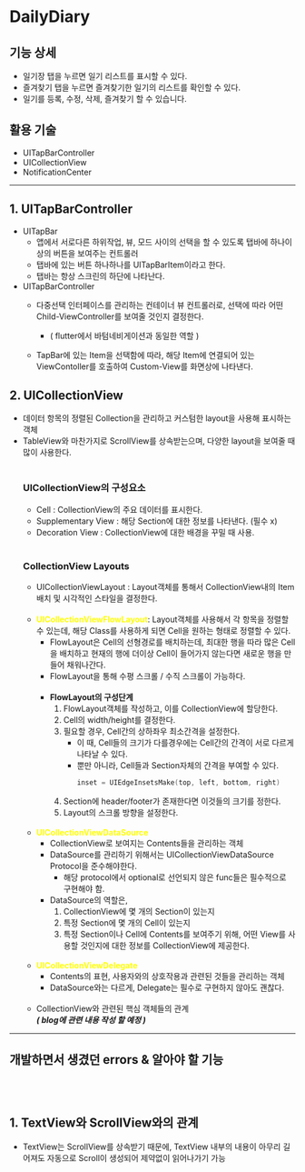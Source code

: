 # DailyDiary

## 기능 상세
- 일기장 탭을 누르면 일기 리스트를 표시할 수 있다.
- 즐겨찾기 탭을 누르면 즐겨찾기한 일기의 리스트를 확인할 수 있다.
- 일기를 등록, 수정, 삭제, 즐겨찾기 할 수 있습니다.

## 활용 기술
- UITapBarController
- UICollectionView
- NotificationCenter
---

## 1. UITapBarController  
- UITapBar
    - 앱에서 서로다른 하위작업, 뷰, 모드 사이의 선택을 할 수 있도록 탭바에 하나이상의 버튼을 보여주는 컨트롤러
    - 탭바에 있는 버튼 하나하나를 UITapBarItem이라고 한다.
    - 탭바는 항상 스크린의 하단에 나타난다.
- UITapBarController
    - 다중선택 인터페이스를 관리하는 컨테이너 뷰 컨트롤러로, 선택에 따라 어떤 Child-ViewController를 보여줄 것인지 결정한다.  
        - ( flutter에서 바텀네비게이션과 동일한 역할 )

    - TapBar에 있는 Item을 선택함에 따라, 해당 Item에 연결되어 있는 ViewContoller를 호출하여 Custom-View를 화면상에 나타낸다.
## 2. UICollectionView
- 데이터 항목의 정렬된 Collection을 관리하고 커스텀한 layout을 사용해 표시하는 객체
- TableView와 마찬가지로 ScrollView를 상속받는으며, 다양한 layout을 보여줄 때 많이 사용한다.
                <br/><br/>
     ### UICollectionView의 구성요소
    - Cell : CollectionView의 주요 데이터를 표시한다. 
    - Supplementary View : 해당 Section에 대한 정보를 나타낸다. (필수 x)
    - Decoration View : CollectionView에 대한 배경을 꾸밀 때 사용.
                <br/><br/>
    ### CollectionView Layouts
    - UICollectionViewLayout : Layout객체를 통해서 CollectionView내의 Item배치 및 시각적인 스타일을 결정한다.  
                <br/>
    - <span style="color:yellow">**UICollectionViewFlowLayout**</span>: Layout객체를 사용해서 각 항목을 정렬할 수 있는데, 해당 Class를 사용하게 되면 Cell을 원하는 형태로 정렬할 수 있다.
        - FlowLayout은 Cell의 선형경로를 배치하는데, 최대한 행을 따라 많은 Cell을 배치하고 현재의 행에 더이상 Cell이 들어가지 않는다면 새로운 행을 만들어 채워나간다.
        - FlowLayout을 통해 수평 스크롤 / 수직 스크롤이 가능하다.  
                <br/>
        - **FlowLayout의 구성단계**
            1. FlowLayout객체를 작성하고, 이를 CollectionView에 할당한다.
            2. Cell의 width/height를 결정한다.
            3. 필요할 경우, Cell간의 상하좌우 최소간격을 설정한다.
                - 이 때, Cell들의 크기가 다를경우에는 Cell간의 간격이 서로 다르게 나타날 수 있다. 
                - 뿐만 아니라, Cell들과 Section자체의 간격을 부여할 수 있다.
                    ```swift
                    inset = UIEdgeInsetsMake(top, left, bottom, right)
                    ```
            4. Section에 header/footer가 존재한다면 이것들의 크기를 정한다.
            5. Layout의 스크롤 방향을 설정한다.  
                         <br/>
    - **<span style="color:yellow">UICollectionViewDataSource</span>**
        - CollectionView로 보여지는 Contents들을 관리하는 객체
        - DataSource를 관리하기 위해서는 UICollectionViewDataSource Protocol을 준수해야한다.
            - 해당 protocol에서 optional로 선언되지 않은 func들은 필수적으로 구현해야 함.
        - DataSource의 역할은, 
            1. CollectionView에 몇 개의 Section이 있는지 
            2. 특정 Section에 몇 개의 Cell이 있는지
            3. 특정 Section이나 Cell에 Contents를 보여주기 위해, 어떤 View를 사용할 것인지에 대한 정보를 CollectionView에 제공한다.  
                         <br/>
    - **<span style="color:yellow">UICollectionViewDelegate</span>**
        - Contents의 표현, 사용자와의 상호작용과 관련된 것들을 관리하는 객체
        - DataSource와는 다르게, Delegate는 필수로 구현하지 않아도 괜찮다.  
                            <br/>
    - CollectionView와 관련된 핵심 객체들의 관계  
    **_( blog에 관련 내용 작성 할 예정 )_**

---
## 개발하면서 생겼던 errors & 알아야 할 기능
<br/><br/>
## 1. TextView와 ScrollView와의 관계
- TextView는 ScrollView를 상속받기 때문에, TextView 내부의 내용이 아무리 길어져도 자동으로 Scroll이 생성되어 제약없이 읽어나가기 가능